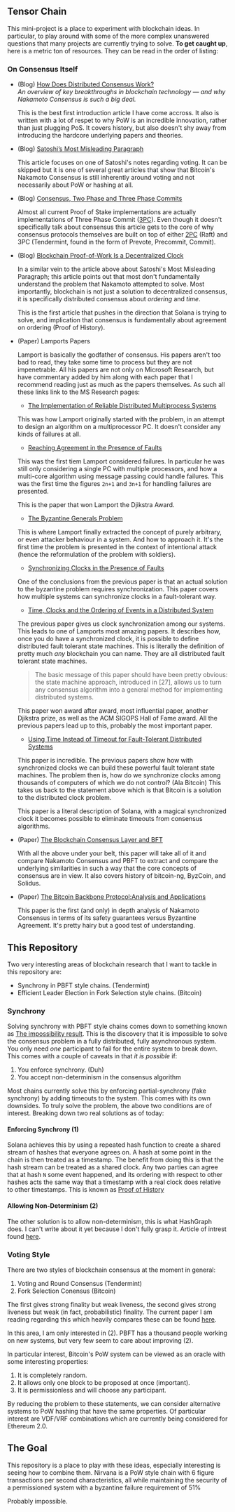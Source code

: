 Tensor Chain
--------------------------------------------------------------------------------

This mini-project is a place to experiment with blockchain ideas. In
particular, to play around with some of the more complex unanswered questions
that many projects are currently trying to solve. **To get caught up**, here is
a metric ton of resources. They can be read in the order of listing:

### On Consensus Itself

- (Blog) [How Does Distributed Consensus Work?][source1]  
  _An overview of key breakthroughs in blockchain technology — and why Nakamoto
  Consensus is such a big deal._

  This is the best first introduction article I have come accross. It also is
  written with a lot of respet to why PoW is an incredible innovation, rather
  than just plugging PoS. It covers history, but also doesn't shy away from
  introducing the hardcore underlying papers and theories.

- (Blog) [Satoshi’s Most Misleading Paragraph][source2]

  This article focuses on one of Satoshi's notes regarding voting. It can be
  skipped but it is one of several great articles that show that Bitcoin's
  Nakamoto Consensus is still inherently around voting and not necessarily
  about PoW or hashing at all.

- (Blog) [Consensus, Two Phase and Three Phase Commits][source3]

  Almost all current Proof of Stake implementations are actually
  implementations of Three Phase Commit ([3PC][]). Even though it doesn't
  specifically talk about consensus this article gets to the core of why
  consensus protocols themselves are built on top of either [2PC][] (Raft) and
  3PC (Tendermint, found in the form of Prevote, Precommit, Commit).

- (Blog) [Blockchain Proof-of-Work Is a Decentralized Clock][source4]

  In a similar vein to the article above about Satoshi's Most Misleading
  Paragraph; this article points out that most don't fundamentally understand
  the problem that Nakamoto attempted to solve. Most importantly, blockchain is
  not just a solution to decentralized consensus, it is specifically
  distributed consensus about _ordering_ and _time_.

  This is the first article that pushes in the direction that Solana is trying
  to solve, and implication that consensus is fundamentally about agreement on
  ordering (Proof of History).

- (Paper) Lamports Papers

  Lamport is basically the godfather of consensus. His papers aren't too bad to
  read, they take some time to process but they are not impenetrable. All his
  papers are not only on Microsoft Research, but have commentary added by him
  along with each paper that I recommend reading just as much as the papers
  themselves. As such all these links link to the MS Research pages:

  - [The Implementation of Reliable Distributed Multiprocess Systems][source5]

  This was how Lamport originally started with the problem, in an attempt to
  design an algorithm on a multiprocessor PC. It doesn't consider any kinds of
  failures at all.

  - [Reaching Agreement in the Presence of Faults][source6]

  This was the first tiem Lamport considered failures. In particular he was
  still only considering a single PC with multiple processors, and how a
  multi-core algorithm using message passing could handle failures. This was
  the first time the figures `2n+1` and `3n+1` for handling failures are
  presented.

  This is the paper that won Lamport the Djikstra Award.

  - [The Byzantine Generals Problem][source7]

  This is where Lamport finally extracted the concept of purely arbitrary, or
  even attacker behaviour in a system. And how to approach it. It's the first
  time the problem is presented in the context of intentional attack (hence the
  reformulation of the problem with soldiers).

  - [Synchronizing Clocks in the Presence of Faults][source8]

  One of the conclusions from the previous paper is that an actual solution to
  the byzantine problem requires synchronization. This paper covers how
  multiple systems can synchronize clocks in a fault-tolerant way.

  - [Time, Clocks and the Ordering of Events in a Distributed System][source9]

  The previous paper gives us clock synchronization among our systems. This
  leads to one of Lamports most amazing papers. It describes how, once you do
  have a synchronized clock, it is possible to define distributed fault
  tolerant state machines. This is literally the definition of pretty much
  _any_ blockchain you can name. They are all distributed fault tolerant state
  machines.

  > The basic message of this paper should have been pretty obvious: the state
  > machine approach, introduced in [27], allows us to turn any consensus
  > algorithm into a general method for implementing distributed systems.

  This paper won award after award, most influential paper, another Djikstra
  prize, as well as the ACM SIGOPS Hall of Fame award. All the previous papers
  lead up to this, probably the most important paper.

  - [Using Time Instead of Timeout for Fault-Tolerant Distributed Systems][source10]

  This paper is incredible. The previous papers show how with synchronized
  clocks we can build these powerful fault tolerant state machines. The problem
  then is, how do we synchronize clocks among thousands of computers of which
  we do not control? (Ala Bitcoin) This takes us back to the statement above
  which is that Bitcoin is a solution to the distributed clock problem.

  This paper is a literal description of Solana, with a magical synchronized
  clock it becomes possible to eliminate timeouts from consensus algorithms.

- (Paper) [The Blockchain Consensus Layer and BFT][source11]

  With all the above under your belt, this paper will take all of it and
  compare Nakamoto Consensus and PBFT to extract and compare the underlying
  similarities in such a way that the core concepts of consensus are in view.
  It also covers history of bitcoin-ng, ByzCoin, and Solidus.

- (Paper) [The Bitcoin Backbone Protocol:Analysis and Applications][source12]

  This paper is the first (and only) in depth analysis of Nakamoto Consensus in
  terms of its safety guarantees versus Byzantine Agreement. It's pretty hairy
  but a good test of understanding.

[source1]: https://medium.com/s/story/lets-take-a-crack-at-understanding-distributed-consensus-dad23d0dc95
[source2]: https://medium.com/@elombrozo/satoshis-most-misleading-paragraph-c3d7f8989e6f
[source3]: https://medium.com/@balrajasubbiah/consensus-two-phase-and-three-phase-commits-4e35c1a435ac
[source4]: https://grisha.org/blog/2018/01/23/explaining-proof-of-work/
[source5]: https://www.microsoft.com/en-us/research/publication/implementation-reliable-distributed-multiprocess-systems/
[source6]: https://www.microsoft.com/en-us/research/publication/reaching-agreement-presence-faults/
[source7]: https://www.microsoft.com/en-us/research/publication/byzantine-generals-problem/
[source8]: https://www.microsoft.com/en-us/research/publication/synchronizing-clocks-presence-faults/
[source9]: https://www.microsoft.com/en-us/research/publication/time-clocks-ordering-events-distributed-system/
[source10]: https://www.microsoft.com/en-us/research/publication/using-time-instead-timeout-fault-tolerant-distributed-systems/
[source11]: https://dahliamalkhi.files.wordpress.com/2016/08/blockchainbft-beatcs2017.pdf
[source12]: https://eprint.iacr.org/2014/765.pdf

[2PC]: https://en.wikipedia.org/wiki/Two-phase_commit_protocol
[3PC]: https://en.wikipedia.org/wiki/Three-phase_commit_protocol


This Repository
--------------------------------------------------------------------------------

Two very interesting areas of blockchain research that I want to tackle in this
repository are:

* Synchrony in PBFT style chains. (Tendermint)
* Efficient Leader Election in Fork Selection style chains. (Bitcoin)


### Synchrony

Solving synchrony with PBFT style chains comes down to something known as [The
impossibility result][1]. This is the discovery that it is impossible to solve
the consensus problem in a fully distributed, fully asynchronous system. You
only need _one_ participant to fail for the entire system to break down. This
comes with a couple of caveats in that _it is possible_ if:

1. You enforce synchrony. (Duh)
2. You accept non-determinism in the consensus algorithm

Most chains currently solve this by enforcing partial-synchrony (fake
synchrony) by adding timeouts to the system. This comes with its own downsides.
To truly solve the problem, the above two conditions are of interest. Breaking
down two real solutions as of today:

#### Enforcing Synchrony (1)
Solana achieves this by using a repeated hash function to create a shared
stream of hashes that everyone agrees on. A hash at some point in the chain is
then treated as a timestamp. The benefit from doing this is that the hash
stream can be treated as a shared clock. Any two parties can agree that at hash
`N` some event happened, and its ordering with respect to other hashes acts the
same way that a timestamp with a real clock does relative to other timestamps.
This is known as [Proof of History][2]

#### Allowing Non-Determinism (2)
The other solution is to allow non-determinism, this is what HashGraph does. I
can't write about it yet because I don't fully grasp it. Article of intrest found
[here][3].


### Voting Style

There are two styles of blockchain consensus at the moment in general:

1. Voting and Round Consensus (Tendermint)
2. Fork Selection Conensus (Bitcoin)

The first gives strong finality but weak liveness, the second gives strong
liveness but weak (in fact, probabilistic) finality. The current paper I am
reading regarding this which heavily compares these can be found [here][4].

In this area, I am only interested in (2). PBFT has a thousand people working
on new systems, but very few seem to care about improving (2).

In particular interest, Bitcoin's PoW system can be viewed as an oracle with
some interesting properties:

1. It is completely random.
2. It allows only one block to be proposed at once (important).
3. It is permissionless and will choose any participant.

By reducing the problem to these statements, we can consider alternative
systems to PoW hashing that have the same properties. Of particular interest
are VDF/VRF combinations which are currently being considered for Ethereum 2.0.


The Goal
--------------------------------------------------------------------------------

This repository is a place to play with these ideas, especially interesting is
seeing how to combine them. Nirvana is a PoW style chain with 6 figure
transactions per second characteristics, all while maintaining the security of
a permissioned system with a byzantine failure requirement of 51%

Probably impossible.

[1]: https://groups.csail.mit.edu/tds/papers/Lynch/jacm85.pdf
[2]: https://medium.com/solana-labs/proof-of-history-a-clock-for-blockchain-cf47a61a9274
[3]: https://hackernoon.com/demystifying-hashgraph-benefits-and-challenges-d605e5c0cee5
[4]: https://dahliamalkhi.files.wordpress.com/2016/08/blockchainbft-beatcs2017.pdf
